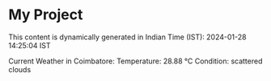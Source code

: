 # My Project

This content is dynamically generated in Indian Time (IST): 2024-01-28 14:25:04 IST


Current Weather in Coimbatore:
Temperature: 28.88 °C
Condition: scattered clouds
